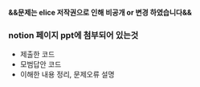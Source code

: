 #### __&&문제는 elice 저작권으로 인해 비공개 or 변경 하였습니다&&__
### notion 페이지 ppt에 첨부되어 있는것
- 제출한 코드
- 모범답안 코드
- 이해한 내용 정리, 문제오류 설명
